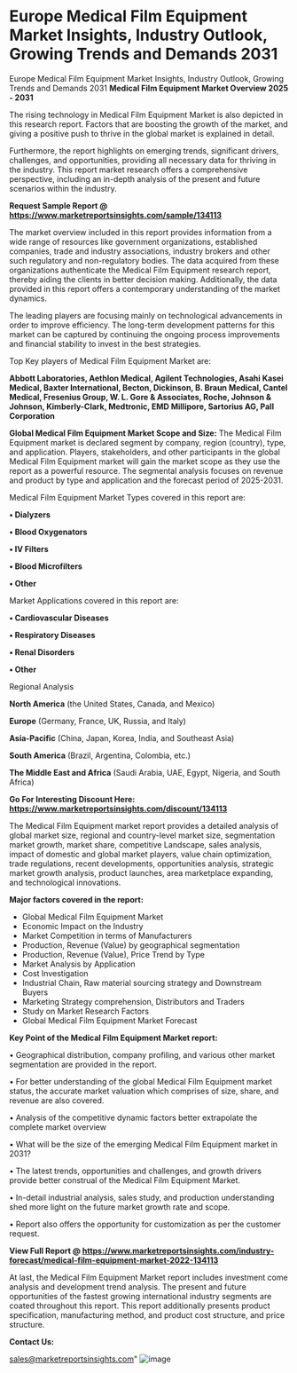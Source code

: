 # Europe Medical Film Equipment Market Insights, Industry Outlook, Growing Trends and Demands 2031
Europe Medical Film Equipment Market Insights, Industry Outlook, Growing Trends and Demands 2031
<Strong> Medical Film Equipment Market Overview 2025 - 2031</strong>

The rising technology in Medical Film Equipment Market is also depicted in this research report. Factors that are boosting the growth of the market, and giving a positive push to thrive in the global market is explained in detail.

Furthermore, the report highlights on emerging trends, significant drivers, challenges, and opportunities, providing all necessary data for thriving in the industry. This report market research offers a comprehensive perspective, including an in-depth analysis of the present and future scenarios within the industry.

<strong>Request Sample Report @ <a href=https://www.marketreportsinsights.com/sample/134113>https://www.marketreportsinsights.com/sample/134113</a></strong>

The market overview included in this report provides information from a wide range of resources like government organizations, established companies, trade and industry associations, industry brokers and other such regulatory and non-regulatory bodies. The data acquired from these organizations authenticate the Medical Film Equipment research report, thereby aiding the clients in better decision making. Additionally, the data provided in this report offers a contemporary understanding of the market dynamics.

The leading players are focusing mainly on technological advancements in order to improve efficiency. The long-term development patterns for this market can be captured by continuing the ongoing process improvements and financial stability to invest in the best strategies.

Top Key players of Medical Film Equipment Market are:

<strong>Abbott Laboratories, Aethlon Medical, Agilent Technologies, Asahi Kasei Medical, Baxter International, Becton, Dickinson, B. Braun Medical, Cantel Medical, Fresenius Group, W. L. Gore & Associates, Roche, Johnson & Johnson, Kimberly-Clark, Medtronic, EMD Millipore, Sartorius AG, Pall Corporation</strong>

<strong><b>Global Medical Film Equipment Market Scope and Size:</b></strong>
The Medical Film Equipment market is declared segment by company, region (country), type, and application. Players, stakeholders, and other participants in the global Medical Film Equipment market will gain the market scope as they use the report as a powerful resource. The segmental analysis focuses on revenue and product by type and application and the forecast period of 2025-2031.

Medical Film Equipment Market Types covered in this report are:

<strong>• Dialyzers

• Blood Oxygenators

• IV Filters

• Blood Microfilters

• Other</strong>

Market Applications covered in this report are:

<strong>• Cardiovascular Diseases

• Respiratory Diseases

• Renal Disorders

• Other</strong> 

Regional Analysis

<strong>North America</strong> (the United States, Canada, and Mexico)

<strong>Europe</strong> (Germany, France, UK, Russia, and Italy)

<strong>Asia-Pacific</strong> (China, Japan, Korea, India, and Southeast Asia)

<strong>South America</strong> (Brazil, Argentina, Colombia, etc.)

<strong>The Middle East and Africa</strong> (Saudi Arabia, UAE, Egypt, Nigeria, and South Africa)

<strong>Go For Interesting Discount Here: <a href=https://www.marketreportsinsights.com/discount/134113>https://www.marketreportsinsights.com/discount/134113</a></strong>

The Medical Film Equipment market report provides a detailed analysis of global market size, regional and country-level market size, segmentation market growth, market share, competitive Landscape, sales analysis, impact of domestic and global market players, value chain optimization, trade regulations, recent developments, opportunities analysis, strategic market growth analysis, product launches, area marketplace expanding, and technological innovations.

<strong><b>Major factors covered in the report:</b></strong>
<ul>
  <li>Global Medical Film Equipment Market </li>
  <li>Economic Impact on the Industry</li>
  <li>Market Competition in terms of Manufacturers</li>
  <li>Production, Revenue (Value) by geographical segmentation</li>
  <li>Production, Revenue (Value), Price Trend by Type</li>
  <li>Market Analysis by Application</li>
  <li>Cost Investigation</li>
  <li>Industrial Chain, Raw material sourcing strategy and Downstream Buyers</li>
  <li>Marketing Strategy comprehension, Distributors and Traders</li>
  <li>Study on Market Research Factors</li>
  <li>Global Medical Film Equipment Market Forecast</li>
</ul>

<strong><b>Key Point of the Medical Film Equipment Market report:</b></strong>

• Geographical distribution, company profiling, and various other market segmentation are provided in the report.

• For better understanding of the global Medical Film Equipment market status, the accurate market valuation which comprises of size, share, and revenue are also covered.

• Analysis of the competitive dynamic factors better extrapolate the complete market overview

• What will be the size of the emerging Medical Film Equipment market in 2031?

• The latest trends, opportunities and challenges, and growth drivers provide better construal of the Medical Film Equipment Market.

• In-detail industrial analysis, sales study, and production understanding shed more light on the future market growth rate and scope.

• Report also offers the opportunity for customization as per the customer request.

<strong><b>View Full Report @ <a href=https://www.marketreportsinsights.com/industry-forecast/medical-film-equipment-market-2022-134113>https://www.marketreportsinsights.com/industry-forecast/medical-film-equipment-market-2022-134113</a></b></strong>


At last, the Medical Film Equipment Market report includes investment come analysis and development trend analysis. The present and future opportunities of the fastest growing international industry segments are coated throughout this report. This report additionally presents product specification, manufacturing method, and product cost structure, and price structure.

<strong>Contact Us:</strong>

sales@marketreportsinsights.com"
![image](https://github.com/user-attachments/assets/934d77b8-18bb-46ad-bad7-d9a301dcc98b)
